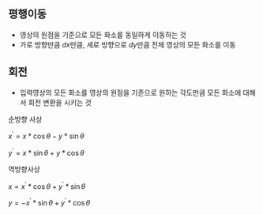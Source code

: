 ## 평행이동

- 영상의 원점을 기준으로 모든 화소를 동일하게 이동하는 것
- 가로 방향만큼 $dx$만큼, 세로 방향으로 $dy$만큼 전체 영상의 모든 화소를 이동


## 회전

- 입력영상의 모든 화소를 영상의 원점을 기준으로 원하는 각도만큼 모든 화소에 대해서 회전 변환을 시키는 것

순방향 사상

$x^\prime = x*\cos\theta-y*\sin\theta$

$y^\prime=x*\sin\theta+y*\cos\theta$

역방향사상

$x=x^\prime*\cos\theta+y^\prime*\sin\theta$

$y=-x^\prime*\sin\theta+y^\prime*\cos\theta$

